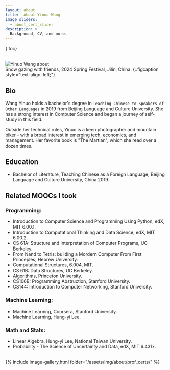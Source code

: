 ```yaml
---
layout: about
title:  About Yinuo Wang
image_sliders:
  - about_cert_slider
description: >
  Background, CV, and more.
---
```




{:toc}


<br>
<img src="/assets/img/about/about.jpg" alt="Yinuo Wang about"><br>
Snow gazing with friends, 2024 Spring Festival, Jilin, China.
{:.figcaption style="text-align: left;"}


## Bio

Wang Yinuo holds a bachelor's degree in `Teaching Chinese to Speakers of Other Languages` in 2019 from Beijing Language and Culture University.
She has a strong interest in Computer Science and began a journey of self-study in this field. 


Outside her technical roles, Yinuo is a keen photographer and mountain biker - with a broad interest in emerging tech, economics, and management.
Her favorite book is "The Martian", which she read over a dozen times.


## Education

* Bachelor of Literature, Teaching Chinese as a Foreign Language, Beijing Language and Culture University, China 2019.


## Related MOOCs I took

### Programming:
- Introduction to Computer Science and Programming Using Python, edX, MIT 6.00.1.
- Introduction to Computational Thinking and Data Science, edX, MIT 6.00.2.
- CS 61A: Structure and Interpretation of Computer Programs, UC Berkeley.
- From Nand to Tetris: building a Mordern Computer From First Princeples, Hebrew University.
- Computational Structures, 6.004, MIT.
- CS 61B: Data Structures, UC Berkeley.
- Algorithms, Princeton University.
- CS106B: Programming Abstruction, Stanford University.
- CS144: Introduction to Computer Networking, Stanford University.

### Machine Learning:
- Machine Learning, Coursera, Stanford University.
- Machine Learning, Hung-yi Lee.

### Math and Stats:
- Linear Algebra, Hung-yi Lee, National Taiwan University.
- Probability - The Science of Uncertainty and Data, edX, MIT 6.431x.

<br>
{% include image-gallery.html folder="/assets/img/about/prof_certs/" %}


<!--
## Other Training

| Issuer                        | Title                                                       | Date      | Verify        |
|------------------------------ |-------------------------------------------------------------|-----------|---------------|
| deeplearning.ai				| Generative AI with Large Language Models					  | Sep 2024  | <a href="https://coursera.org/share/169acfa53c7a637e11d76f7c76ba5997" target="_blank">link</a> |
| deeplearning.ai				| Machine Learning (2022)									  | May 2023  | <a href="https://coursera.org/share/5992b6f865e80c0ffa9f9c10cfe5539c" target="_blank">link</a> |
| deeplearning.ai               | Machine Learning Engineering for Production (MLOps)         | Jul 2022  | <a href="https://coursera.org/share/99f6cb2cee71c8617529eb631df8e8d8" target="_blank">link</a> |
| DataCamp                      | Data Engineer with Python Track                             | Nov 2021  | <a href="https://www.datacamp.com/statement-of-accomplishment/track/25fd11bdd2bd4c6b6bad06a1723a84c7c1e98e70" target="_blank">link</a> |
| NVIDIA Deep Learning Institute| Fundamentals of Deep Learning for Computer Vision           | Aug 2020  | <a href="https://courses.nvidia.com/certificates/e1614b616bf34e0da50fe3d9dcc1add3" target="_blank">link</a> |
| deeplearning.ai               | TensorFlow Developer                                        | Jul 2020  | <a href="https://coursera.org/share/7d61540ebcff08e2811403629ae21cf3" target="_blank">link</a> |
| UC Davis                      | Geographic Information Systems (GIS)                        | May 2020  | <a href="https://coursera.org/share/6c1ebdc14f7c7a06273023705a1c58c2" target="_blank">link</a> |
| deeplearning.ai               | Deep Learning                                               | Feb 2020  | <a href="https://coursera.org/share/cb2956aa6a06275bc7351386825d41a5" target="_blank">link</a> |
| Google Cloud                  | Machine Learning with TensorFlow on Google Cloud Platform   | May 2019  | <a href="https://coursera.org/share/0f671c861567a82a62445ba892c5d655" target="_blank">link</a> |
| Stanford University           | Machine Learning                                            | Jul 2019  | <a href="https://coursera.org/share/8125f8a12b34b4dd582186b6778d1681" target="_blank">link</a> |
| IBM                           | Advanced Data Science with IBM                              | Jun 2019  | <a href="https://coursera.org/share/d711920563faf2483c06ce04f1cc4c37" target="_blank">link</a> |
| Stanford University           | Reservoir Geomechanics                                      | Jun 2019  | <a href="https://github.com/ChristianHallerX/Certificates/blob/master/CHaller%20-%20Stanford%20Reservoir%20Geomechanics.pdf" target="_blank">link</a> |
| Stanford University           | Unconventional Reservoir Geomechanics                       | Jun 2019  | <a href="https://github.com/ChristianHallerX/Certificates/blob/master/CHaller%20-%20Stanford%20Unconventional%20Reservoir%20Geomechanics.pdf" target="_blank">link</a> |
-->

<!--
{% include image-gallery.html folder="/assets/img/about/other_certs/" %}
-->
